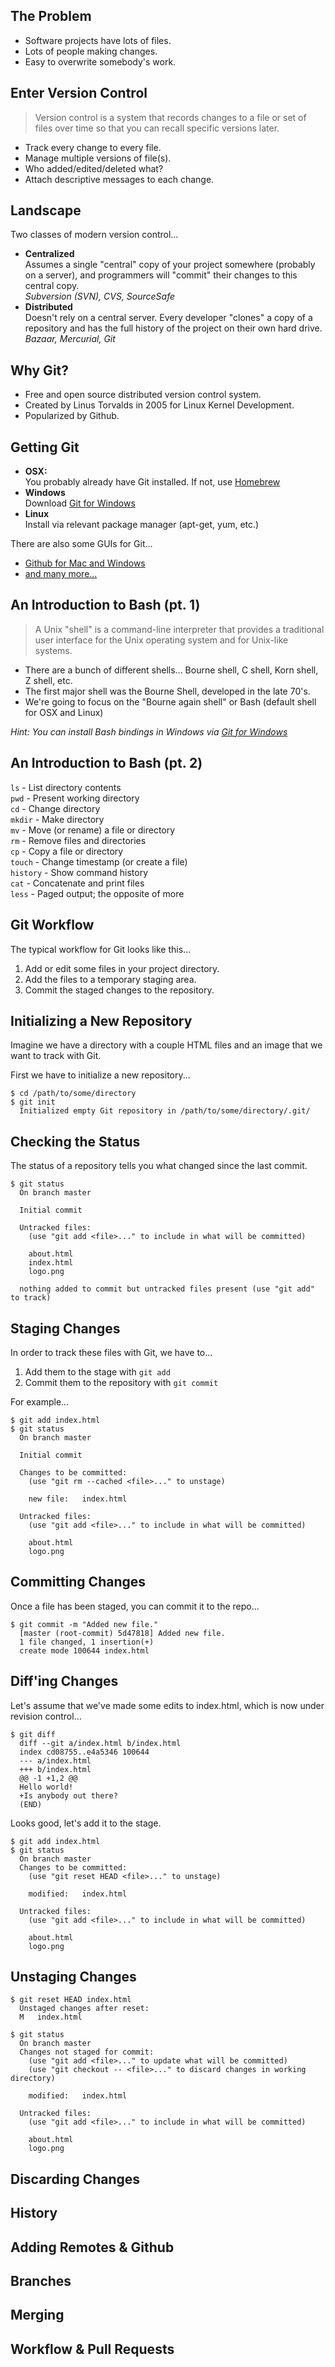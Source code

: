 ## The Problem

* Software projects have lots of files.
* Lots of people making changes.
* Easy to overwrite somebody's work.

## Enter Version Control

> Version control is a system that records changes to a file or set of files over time so that you can recall specific versions later.

* Track every change to every file.
* Manage multiple versions of file(s).
* Who added/edited/deleted what?
* Attach descriptive messages to each change.

## Landscape

Two classes of modern version control... 

* **Centralized**  
  Assumes a single "central" copy of your project somewhere (probably on a server), and programmers will "commit" their changes to this central copy.  
  _Subversion (SVN), CVS, SourceSafe_
* **Distributed**  
  Doesn't rely on a central server. Every developer "clones" a copy of a repository and has the full history of the project on their own hard drive.  
  _Bazaar, Mercurial, Git_

## Why Git?

* Free and open source distributed version control system.
* Created by Linus Torvalds in 2005 for Linux Kernel Development.
* Popularized by Github.

## Getting Git

* **OSX:**  
  You probably already have Git installed. If not, use [Homebrew](http://brew.sh/)
* **Windows**  
  Download [Git for Windows](https://git-for-windows.github.io/)
* **Linux**  
  Install via relevant package manager (apt-get, yum, etc.)

There are also some GUIs for Git...

* [Github for Mac and Windows](https://desktop.github.com/)
* [and many more...](https://git.wiki.kernel.org/index.php/InterfacesFrontendsAndTools#Graphical_Interfaces)

## An Introduction to Bash (pt. 1)

> A Unix "shell" is a command-line interpreter that provides a traditional user interface for the Unix operating system and for Unix-like systems.

* There are a bunch of different shells... Bourne shell, C shell, Korn shell, Z shell, etc.
* The first major shell was the Bourne Shell, developed in the late 70's.
* We're going to focus on the "Bourne again shell" or Bash (default shell for OSX and Linux)

_Hint: You can install Bash bindings in Windows via [Git for Windows](https://git-for-windows.github.io/)_

## An Introduction to Bash (pt. 2)

`ls` - List directory contents  
`pwd` - Present working directory  
`cd` - Change directory  
`mkdir` - Make directory  
`mv` - Move (or rename) a file or directory  
`rm` - Remove files and directories  
`cp` - Copy a file or directory  
`touch` - Change timestamp (or create a file)  
`history` - Show command history  
`cat` - Concatenate and print files  
`less` - Paged output; the opposite of more  

## Git Workflow

The typical workflow for Git looks like this...

1. Add or edit some files in your project directory.
2. Add the files to a temporary staging area.
3. Commit the staged changes to the repository.

## Initializing a New Repository

Imagine we have a directory with a couple HTML files and an image that we want to track with Git.

First we have to initialize a new repository...

    $ cd /path/to/some/directory
    $ git init
      Initialized empty Git repository in /path/to/some/directory/.git/  

## Checking the Status

The status of a repository tells you what changed since the last commit.

    $ git status
      On branch master

      Initial commit

      Untracked files:
        (use "git add <file>..." to include in what will be committed)

        about.html
        index.html
        logo.png

      nothing added to commit but untracked files present (use "git add" to track)

## Staging Changes

In order to track these files with Git, we have to...

1. Add them to the stage with `git add`
2. Commit them to the repository with `git commit`

For example...

    $ git add index.html
    $ git status
      On branch master

      Initial commit

      Changes to be committed:
        (use "git rm --cached <file>..." to unstage)

        new file:   index.html

      Untracked files:
        (use "git add <file>..." to include in what will be committed)

        about.html
        logo.png

## Committing Changes

Once a file has been staged, you can commit it to the repo...

    $ git commit -m "Added new file."
      [master (root-commit) 5d47818] Added new file.
      1 file changed, 1 insertion(+)
      create mode 100644 index.html

## Diff'ing Changes

Let's assume that we've made some edits to index.html, which is now under revision control...

    $ git diff
      diff --git a/index.html b/index.html
      index cd08755..e4a5346 100644
      --- a/index.html
      +++ b/index.html
      @@ -1 +1,2 @@
      Hello world!
      +Is anybody out there?
      (END)

Looks good, let's add it to the stage.

    $ git add index.html
    $ git status
      On branch master
      Changes to be committed:
        (use "git reset HEAD <file>..." to unstage)

        modified:   index.html

      Untracked files:
        (use "git add <file>..." to include in what will be committed)

        about.html
        logo.png

## Unstaging Changes

    $ git reset HEAD index.html
      Unstaged changes after reset:
      M   index.html

    $ git status
      On branch master
      Changes not staged for commit:
        (use "git add <file>..." to update what will be committed)
        (use "git checkout -- <file>..." to discard changes in working directory)

        modified:   index.html

      Untracked files:
        (use "git add <file>..." to include in what will be committed)

        about.html
        logo.png


## Discarding Changes

## History

## Adding Remotes & Github

## Branches

## Merging

## Workflow & Pull Requests

